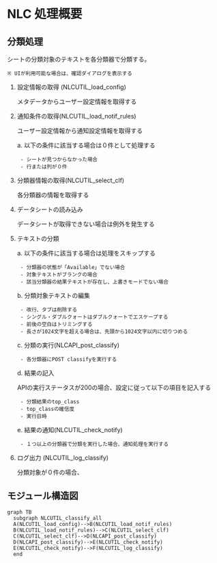 # NLC 処理概要

## 分類処理

シートの分類対象のテキストを各分類器で分類する。

	※ UIが利用可能な場合は、確認ダイアログを表示する

1. 設定情報の取得 (NLCUTIL_load_config)

	メタデータからユーザー設定情報を取得する

2. 通知条件の取得(NLCUTIL_load_notif_rules)

	ユーザー設定情報から通知設定情報を取得する

	a. 以下の条件に該当する場合は０件として処理する

    	- シートが見つからなかった場合
    	- 行または列が０件

3. 分類器情報の取得(NLCUTIL_select_clf)

	各分類器の情報を取得する

4. データシートの読み込み

	データシートが取得できない場合は例外を発生する

5. テキストの分類

	a. 以下の条件に該当する場合は処理をスキップする

		- 分類器の状態が「Available」でない場合
		- 対象テキストがブランクの場合
		- 該当分類器の結果テキストが存在し、上書きモードでない場合

	b. 分類対象テキストの編集

		- 改行、タブは削除する
		- シングル・ダブルクォートはダブルクォートでエスケープする
    	- 前後の空白はトリミングする
		- 長さが1024文字を超える場合は、先頭から1024文字以内に切りつめる

	c. 分類の実行(NLCAPI_post_classify)

		- 各分類器にPOST classifyを実行する

	d. 結果の記入

    APIの実行ステータスが200の場合、設定に従って以下の項目を記入する

    	- 分類結果のtop_class
        - top_classの確信度
        - 実行日時

	e. 結果の通知(NLCUTIL_check_notify)

		- １つ以上の分類器で分類を実行した場合、通知処理を実行する

6. ログ出力 (NLCUTIL_log_classify)

	分類対象が０件の場合、
    

## モジュール構造図
```mermaid
graph TB
  subgraph NLCUTIL_classify_all
  A(NLCUTIL_load_config)-->B(NLCUTIL_load_notif_rules)
  B(NLCUTIL_load_notif_rules)-->C(NLCUTIL_select_clf)
  C(NLCUTIL_select_clf)-->D(NLCAPI_post_classify)
  D(NLCAPI_post_classify)-->E(NLCUTIL_check_notify)
  E(NLCUTIL_check_notify)-->F(NLCUTIL_log_classify)
  end
```

